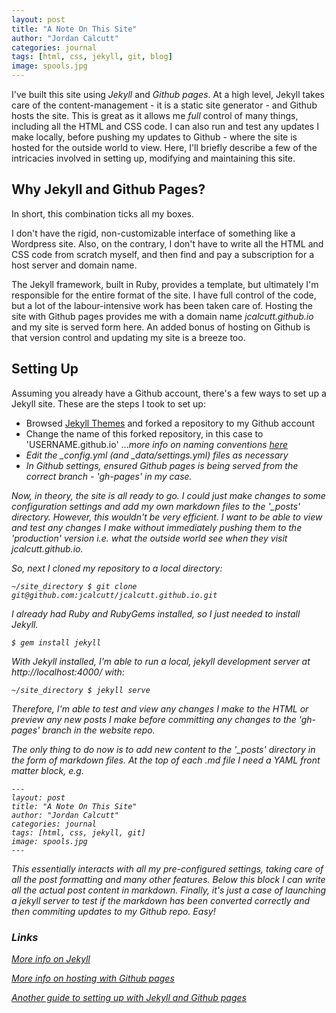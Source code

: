 ```yaml
---
layout: post
title: "A Note On This Site"
author: "Jordan Calcutt"
categories: journal
tags: [html, css, jekyll, git, blog]
image: spools.jpg
---
```




I've built this site using <i>Jekyll</i> and <i>Github pages</i>.
At a high level, Jekyll takes care of the content-management -
it is a static site generator - and Github hosts the site.
This is great as it allows me <i>full</i> control of many things,
including all the HTML and CSS code. I can also run and test any updates
I make locally, before pushing my updates to Github - where the site is
hosted for the outside world to view. Here, I'll briefly describe a few
of the intricacies involved in setting up, modifying and maintaining
this site.


## Why Jekyll and Github Pages?

In short, this combination ticks all my boxes.

I don't have the rigid, non-customizable interface of something like a
Wordpress site. Also, on the contrary, I don't have to write all the
HTML and CSS code from scratch myself, and then find and pay a
subscription for a host server and domain name.

The Jekyll framework, built in Ruby, provides a template, but ultimately
I'm responsible for the entire format of the site.
I have full control of the code, but a lot of the labour-intensive work
has been taken care of.
Hosting the site with Github pages provides me with a domain name
<i>jcalcutt.github.io</i> and my site is served form here.
An added bonus of hosting on Github is that version control and updating
my site is a breeze too.


## Setting Up

Assuming you already have a Github account, there's a few ways to set up
a Jekyll site. These are the steps I took to set up:

- Browsed [Jekyll Themes](http://jekyllthemes.org/) and forked a repository
to my Github account
- Change the name of this forked repository, in this case to
'USERNAME.github.io' ...<i>more info on naming conventions [here](https://help.github.com/articles/user-organization-and-project-pages/)
- Edit the _config.yml (and _data/settings.yml) files as necessary
- In Github settings, ensured Github pages is being served from the
correct branch - 'gh-pages' in my case.

Now, in theory, the site is all ready to go.
I could just make changes to
some configuration settings and add my own markdown files to the <i>'_posts'</i>
directory.
However, this wouldn't be very efficient. I want to be able
to view and test any changes I make without immediately pushing them to
the 'production' version i.e. what the outside world see when they visit
jcalcutt.github.io.

So, next I cloned my repository to a local directory:
```
~/site_directory $ git clone git@github.com:jcalcutt/jcalcutt.github.io.git
```
I already had Ruby and RubyGems installed, so I just needed
to install Jekyll.
```
$ gem install jekyll
```
With Jekyll installed, I'm able to run a local, jekyll development
server at <i>http://localhost:4000/</i> with:
```
~/site_directory $ jekyll serve
```
Therefore, I'm able to test and view any changes I make to the HTML
or preview any new posts I make before committing any changes to the
'gh-pages' branch in the website repo.

The only thing to do now is to add new content to the '_posts'
directory in the form of markdown files. At the top of each .md file I
need a YAML front matter block, e.g.

```
---
layout: post
title: "A Note On This Site"
author: "Jordan Calcutt"
categories: journal
tags: [html, css, jekyll, git]
image: spools.jpg
---
```
This essentially interacts with all my pre-configured settings, taking
care of all the post formatting and many other features.
Below this block I can write all the actual post content in markdown.
Finally, it's just a case of launching a jekyll server to test if
the markdown has been converted correctly and then commiting updates
to my Github repo.
Easy!

### Links

[More info on Jekyll](https://jekyllrb.com/)

[More info on hosting with Github pages](https://pages.github.com/)

[Another guide to setting up with Jekyll and Github pages](https://www.smashingmagazine.com/2014/08/build-blog-jekyll-github-pages/)




